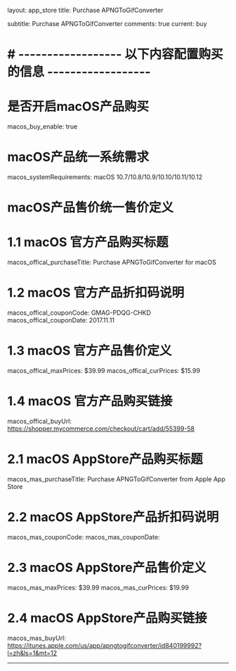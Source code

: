 layout: app_store
title: Purchase APNGToGifConverter

subtitle: Purchase APNGToGifConverter
comments: true
current: buy

# # ------------------ 以下内容配置购买的信息 ------------------

# 是否开启macOS产品购买
macos_buy_enable: true

# macOS产品统一系统需求
macos_systemRequirements: macOS 10.7/10.8/10.9/10.10/10.11/10.12

# macOS产品售价统一售价定义


# 1.1 macOS 官方产品购买标题
macos_offical_purchaseTitle: Purchase APNGToGifConverter for macOS

# 1.2 macOS 官方产品折扣码说明
macos_offical_couponCode: GMAG-PDQG-CHKD
macos_offical_couponDate: 2017.11.11

# 1.3 macOS 官方产品售价定义
macos_offical_maxPrices: $39.99
macos_offical_curPrices: $15.99

# 1.4 macOS 官方产品购买链接
macos_offical_buyUrl: https://shopper.mycommerce.com/checkout/cart/add/55399-58

# 2.1 macOS AppStore产品购买标题
macos_mas_purchaseTitle: Purchase APNGToGifConverter from Apple App Store

# 2.2 macOS AppStore产品折扣码说明
macos_mas_couponCode: 
macos_mas_couponDate: 

# 2.3 macOS AppStore产品售价定义
macos_mas_maxPrices: $39.99
macos_mas_curPrices: $19.99

# 2.4 macOS AppStore产品购买链接
macos_mas_buyUrl: https://itunes.apple.com/us/app/apngtogifconverter/id840199992?l=zh&ls=1&mt=12

---